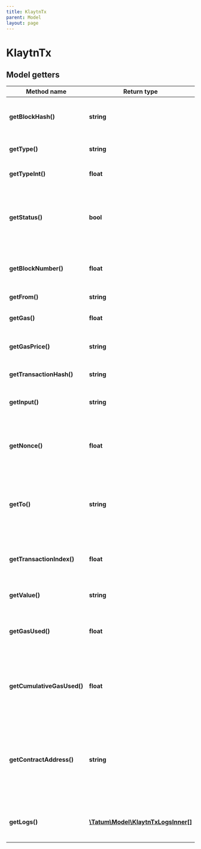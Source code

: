 ```yaml
---
title: KlaytnTx
parent: Model
layout: page
---
```


# KlaytnTx

## Model getters

Method name | Return type | Description | Notes
------------ | ------------- | ------------- | -------------
**getBlockHash()** | **string** | Hash of the block where this transaction was in. | ex.: `0xcf2c40f475e78c7c19778e1ae999a0e371c9319b38182ea15dc94536f13f9137` [optional]
**getType()** | **string** | Type of Klaytn Transaction | ex.: `TxTypeLegacyTransaction` [optional]
**getTypeInt()** | **float** | Type of Klaytn Transaction | ex.: `0` [optional]
**getStatus()** | **bool** | TRUE if the transaction was successful, FALSE, if the EVM reverted the transaction. | ex.: `true` [optional]
**getBlockNumber()** | **float** | Block number where this transaction was in. | ex.: `6470854` [optional]
**getFrom()** | **string** | Address of the sender. | ex.: `0x81b7E08F65Bdf5648606c89998A9CC8164397647` [optional]
**getGas()** | **float** | Gas provided by the sender. | ex.: `21000` [optional]
**getGasPrice()** | **string** | Gas price provided by the sender in peb. | ex.: `1000000000` [optional]
**getTransactionHash()** | **string** | Hash of the transaction. | ex.: `0xe6e7340394958674cdf8606936d292f565e4ecc476aaa8b258ec8a141f7c75d7` [optional]
**getInput()** | **string** | The data sent along with the transaction. | ex.: `0x` [optional]
**getNonce()** | **float** | The number of transactions made by the sender prior to this one. | ex.: `26836405` [optional]
**getTo()** | **string** | Address of the receiver. 'null' when its a contract creation transaction. | ex.: `0xbC546fa1716Ed886967cf73f40e8F2F5e623a92d` [optional]
**getTransactionIndex()** | **float** | Integer of the transactions index position in the block. | ex.: `3` [optional]
**getValue()** | **string** | Value transferred in peb. | ex.: `1000000000000000000` [optional]
**getGasUsed()** | **float** | The amount of gas used by this specific transaction alone. | ex.: `21000` [optional]
**getCumulativeGasUsed()** | **float** | The total amount of gas used when this transaction was executed in the block. | ex.: `314159` [optional]
**getContractAddress()** | **string** | The contract address created, if the transaction was a contract creation, otherwise null. | ex.: `0x81b7E08F65Bdf5648606c89998A9CC8164397647` [optional]
**getLogs()** | [**\Tatum\Model\KlaytnTxLogsInner[]**](../KlaytnTxLogsInner) | Log events, that happened in this transaction. | ex.: `null` [optional]

